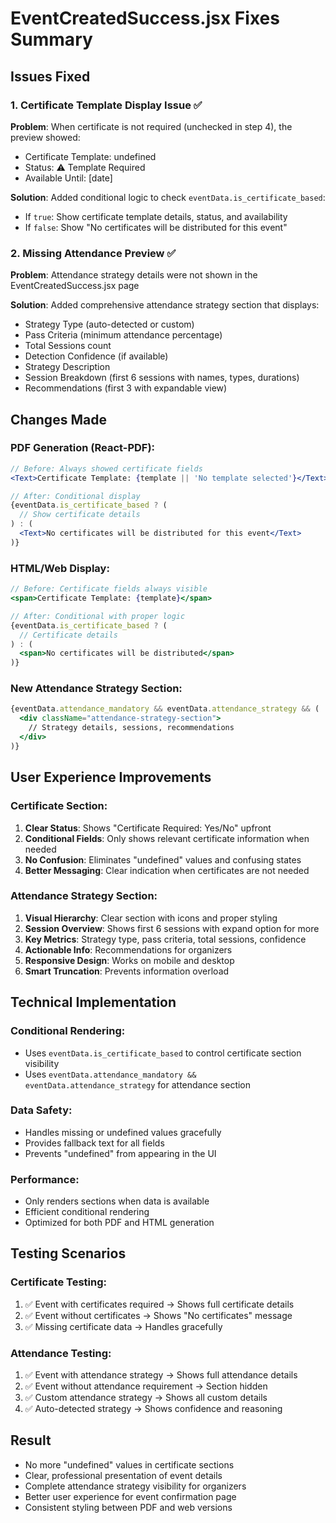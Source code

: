 # EventCreatedSuccess.jsx Fixes Summary

## Issues Fixed

### 1. Certificate Template Display Issue ✅
**Problem**: When certificate is not required (unchecked in step 4), the preview showed:
- Certificate Template: undefined  
- Status: ⚠️ Template Required
- Available Until: [date]

**Solution**: Added conditional logic to check `eventData.is_certificate_based`:
- If `true`: Show certificate template details, status, and availability
- If `false`: Show "No certificates will be distributed for this event"

### 2. Missing Attendance Preview ✅  
**Problem**: Attendance strategy details were not shown in the EventCreatedSuccess.jsx page

**Solution**: Added comprehensive attendance strategy section that displays:
- Strategy Type (auto-detected or custom)
- Pass Criteria (minimum attendance percentage)
- Total Sessions count
- Detection Confidence (if available)
- Strategy Description
- Session Breakdown (first 6 sessions with names, types, durations)
- Recommendations (first 3 with expandable view)

## Changes Made

### PDF Generation (React-PDF):
```jsx
// Before: Always showed certificate fields
<Text>Certificate Template: {template || 'No template selected'}</Text>

// After: Conditional display
{eventData.is_certificate_based ? (
  // Show certificate details
) : (
  <Text>No certificates will be distributed for this event</Text>
)}
```

### HTML/Web Display:
```jsx
// Before: Certificate fields always visible
<span>Certificate Template: {template}</span>

// After: Conditional with proper logic
{eventData.is_certificate_based ? (
  // Certificate details
) : (
  <span>No certificates will be distributed</span>
)}
```

### New Attendance Strategy Section:
```jsx
{eventData.attendance_mandatory && eventData.attendance_strategy && (
  <div className="attendance-strategy-section">
    // Strategy details, sessions, recommendations
  </div>
)}
```

## User Experience Improvements

### Certificate Section:
1. **Clear Status**: Shows "Certificate Required: Yes/No" upfront
2. **Conditional Fields**: Only shows relevant certificate information when needed
3. **No Confusion**: Eliminates "undefined" values and confusing states
4. **Better Messaging**: Clear indication when certificates are not needed

### Attendance Strategy Section:
1. **Visual Hierarchy**: Clear section with icons and proper styling
2. **Session Overview**: Shows first 6 sessions with expand option for more
3. **Key Metrics**: Strategy type, pass criteria, total sessions, confidence
4. **Actionable Info**: Recommendations for organizers
5. **Responsive Design**: Works on mobile and desktop
6. **Smart Truncation**: Prevents information overload

## Technical Implementation

### Conditional Rendering:
- Uses `eventData.is_certificate_based` to control certificate section visibility
- Uses `eventData.attendance_mandatory && eventData.attendance_strategy` for attendance section

### Data Safety:
- Handles missing or undefined values gracefully
- Provides fallback text for all fields
- Prevents "undefined" from appearing in the UI

### Performance:
- Only renders sections when data is available
- Efficient conditional rendering
- Optimized for both PDF and HTML generation

## Testing Scenarios

### Certificate Testing:
1. ✅ Event with certificates required → Shows full certificate details
2. ✅ Event without certificates → Shows "No certificates" message
3. ✅ Missing certificate data → Handles gracefully

### Attendance Testing:
1. ✅ Event with attendance strategy → Shows full attendance details
2. ✅ Event without attendance requirement → Section hidden
3. ✅ Custom attendance strategy → Shows all custom details
4. ✅ Auto-detected strategy → Shows confidence and reasoning

## Result
- No more "undefined" values in certificate sections
- Clear, professional presentation of event details
- Complete attendance strategy visibility for organizers
- Better user experience for event confirmation page
- Consistent styling between PDF and web versions

